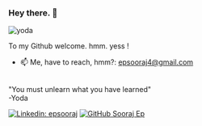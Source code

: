 ### Hey there. 👋

![yoda](https://media.giphy.com/media/3ohuAxV0DfcLTxVh6w/giphy.gif?cid=ecf05e474hmuo2z8zl9322mrvxz1204duqxigap77mtnkdkh&rid=giphy.gif&ct=g)

To my Github welcome. hmm. yess !

<!-- - 🔭 Currently working on Server Manager, I am. <br /> (Made public soon will be :metal:) -->
<!-- - 🌱 Learning more Nodejs and Reactjs, I am. -->
- 📫 Me, have to reach, hmm?: [epsooraj4@gmail.com](mailto:epsooraj4@gmail.com)
<br />
"You must unlearn what you have learned" <br />
-Yoda

<!-- [![Twitter: Sooraj Ep](https://img.shields.io/twitter/follow/ep_sooraj?style=social)](https://twitter.com/ep_sooraj) -->
[![Linkedin: epsooraj](https://img.shields.io/badge/-epsooraj-blue?style=flat-square&logo=Linkedin&logoColor=white&link=https://www.linkedin.com/in/epsooraj/)](https://www.linkedin.com/in/epsooraj/)
 [![GitHub Sooraj Ep](https://img.shields.io/github/followers/epsooraj?label=follow&style=social)](https://github.com/epsooraj)
